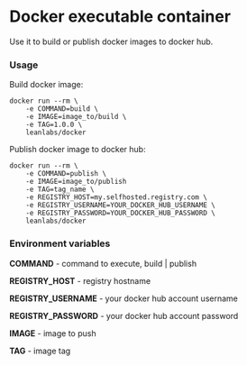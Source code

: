 # Docker executable container

Use it to build or publish docker images to docker hub.

### Usage

Build docker image:

```shell
docker run --rm \
    -e COMMAND=build \
    -e IMAGE=image_to/build \
    -e TAG=1.0.0 \
    leanlabs/docker
```

Publish docker image to docker hub:

```shell
docker run --rm \
    -e COMMAND=publish \
    -e IMAGE=image_to/publish
    -e TAG=tag_name \
    -e REGISTRY_HOST=my.selfhosted.registry.com \
    -e REGISTRY_USERNAME=YOUR_DOCKER_HUB_USERNAME \
    -e REGISTRY_PASSWORD=YOUR_DOCKER_HUB_PASSWORD \
    leanlabs/docker
```

### Environment variables

**COMMAND**  - command to execute, build | publish

**REGISTRY_HOST** - registry hostname

**REGISTRY_USERNAME** - your docker hub account username

**REGISTRY_PASSWORD** - your docker hub account password

**IMAGE**  - image to push

**TAG**  - image tag
